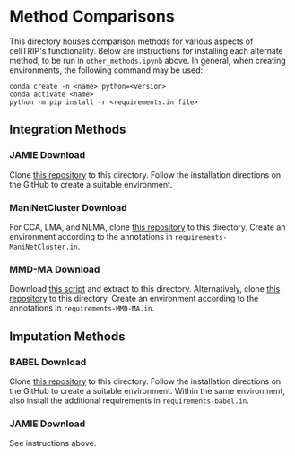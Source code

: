 # Method Comparisons
This directory houses comparison methods for various aspects of cellTRIP's functionality. Below are instructions for installing each alternate method, to be run in `other_methods.ipynb` above. In general, when creating environments, the following command may be used:
```
conda create -n <name> python=<version>
conda activate <name>
python -m pip install -r <requirements.in file>
```

## Integration Methods
### JAMIE Download
Clone [this repository](https://github.com/Oafish1/JAMIE) to this directory. Follow the installation directions on the GitHub to create a suitable environment.

### ManiNetCluster Download
For CCA, LMA, and NLMA, clone [this repository](https://github.com/namtk/ManiNetCluster) to this directory. Create an environment according to the annotations in `requirements-ManiNetCluster.in`.

### MMD-MA Download
Download [this script](https://bitbucket.org/noblelab/2019_mmd_wabi/src/master/manifoldAlignDistortionPen_mmd_multipleStarts.py) and extract to this directory. Alternatively, clone [this repository](https://bitbucket.org/noblelab/2019_mmd_wabi/src/master/) to this directory. Create an environment according to the annotations in `requirements-MMD-MA.in`.


## Imputation Methods
### BABEL Download
Clone [this repository](https://github.com/wukevin/babel) to this directory. Follow the installation directions on the GitHub to create a suitable environment. Within the same environment, also install the additional requirements in `requirements-babel.in`.

### JAMIE Download
See instructions above.
